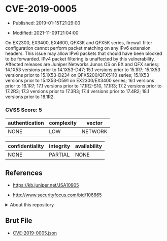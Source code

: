 # CVE-2019-0005

- Published: 2019-01-15T21:29:00

- Modified: 2021-11-09T21:04:00

On EX2300, EX3400, EX4600, QFX3K and QFX5K series, firewall filter configuration cannot perform packet matching on any IPv6 extension headers. This issue may allow IPv6 packets that should have been blocked to be forwarded. IPv4 packet filtering is unaffected by this vulnerability. Affected releases are Juniper Networks Junos OS on EX and QFX series;: 14.1X53 versions prior to 14.1X53-D47; 15.1 versions prior to 15.1R7; 15.1X53 versions prior to 15.1X53-D234 on QFX5200/QFX5110 series; 15.1X53 versions prior to 15.1X53-D591 on EX2300/EX3400 series; 16.1 versions prior to 16.1R7; 17.1 versions prior to 17.1R2-S10, 17.1R3; 17.2 versions prior to 17.2R3; 17.3 versions prior to 17.3R3; 17.4 versions prior to 17.4R2; 18.1 versions prior to 18.1R2.

### CVSS Score: **5**

| authentication | complexity | vector |
| --- | --- | --- |
| NONE | LOW | NETWORK |

| confidentiality | integrity | availability |
| --- | --- | --- |
| NONE | PARTIAL | NONE |

## References

* https://kb.juniper.net/JSA10905

* http://www.securityfocus.com/bid/106665

<details>
<summary>About this repository</summary> 

  This repository is part of the project [Live Hack CVE](https://github.com/Live-Hack-CVE). Main website can be found [www.live-hack.org](https://www.live-hack.org) 
  
  Made by [Sn0wAlice](https://github.com/Sn0wAlice) for the people that care about security and need to have a feed of the latest CVEs. Hope you enjoy it, don't forget to star the repo and follow me on [Twitter](https://twitter.com/Sn0wAlice) and [Github](https://github.com/Sn0wAlice). And that is my [personnal website](https://www.alice-snow.me/)

  - [Home Page](https://github.com/Live-Hack-CVE)
  - [Framework](https://github.com/Live-Hack-CVE/cve-framework)
  - [CVE database](https://github.com/Live-Hack-CVE/full_database)
  - [Changelog](https://github.com/Live-Hack-CVE/Changelog)
</details>

## Brut File

* [CVE-2019-0005.json](https://raw.githubusercontent.com/Live-Hack-CVE/full_database/main/cves/2019/CVE-2019-0005.json)


